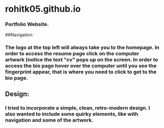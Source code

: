 # rohitk05.github.io

### Portfolio Website.

##Navigation: 

### The logo at the top left will always take you to the homepage. In order to access the resume page click on the computer artwork (notice the text "cv" pops up on the screen. In order to access the bio page hover over the computer until you see the fingerprint appear, that is where you need to click to get to the bio page.

## Design:

### I tried to incorporate a simple, clean, retro-modern design. I also wanted to include some quirky elements, like with navigation and some of the artwork.

